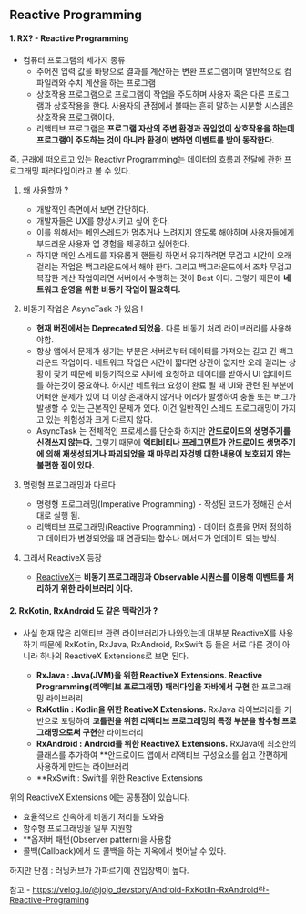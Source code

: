 ## Reactive Programming

#### 1. RX? - Reactive Programming

-   컴퓨터 프로그램의 세가지 종류
    -   주어진 입력 값을 바탕으로 결과를 계산하는 변환 프로그램이며 일반적으로 컴파일러와 수치 계산을 하는 프로그램
    -   상호작용 프로그램으로 프로그램이 작업을 주도하며 사용자 혹은 다른 프로그램과 상호작용을 한다. 사용자의 관점에서 볼때는 흔히 말하는 시분할 시스템은 상호작용 프로그램이다.
    -   리액티브 프로그램은 **프로그램 자산의 주변 환경과 끊임없이 상호작용을 하는데 프로그램이 주도하는 것이 아니라 환경이 변하면 이벤트를 받아 동작한다.**

즉. 근래에 떠오르고 있는 Reactivr Programming는 데이터의 흐름과 전달에 관한 프로그래밍 패러다임이라고 볼 수 있다.

1. 왜 사용할까 ?

    - 개발적인 측면에서 보면 간단하다.
    - 개발자들은 UX를 향상시키고 싶어 한다.
    - 이를 위해서는 메인스레드가 멈추거나 느려지지 않도록 해야하며 사용자들에게 부드러운 사용자 앱 경험을 제공하고 싶어한다.
    - 하지만 메인 스레드를 자유롭게 핸들링 하면서 유지하려면 무겁고 시간이 오래 걸리는 작업은 백그라운드에서 해야 한다. 그리고 백그라운드에서 조차 무겁고 복잡한 계산 작업이라면 서버에서 수행하는 것이 Best 이다. 그렇기 때문에 **네트워크 운영을 위한 비동기 작업이 필요하다.**

2. 비동기 작업은 AsyncTask 가 있음 !

    - **현재 버전에서는 Deprecated 되었음.** 다른 비동기 처리 라이브러리를 사용해야함.
    - 항상 앱에서 문제가 생기는 부분은 서버로부터 데이터를 가져오는 길고 긴 백그라운드 작업이다. 네트워크 작업은 시간이 짧다면 상관이 없지만 오래 걸리는 상황이 잦기 때문에 비동기적으로 서버에 요청하고 데이터를 받아서 UI 업데이트를 하는것이 중요하다. 하지만 네트워크 요청이 완료 될 때 UI와 관련 된 부분에 어떠한 문제가 있어 더 이상 존재하지 않거나 에러가 발생하여 충돌 또는 버그가 발생할 수 있는 근본적인 문제가 있다. 이건 일반적인 스레드 프로그래밍이 가지고 있는 위험성과 크게 다르지 않다.
    - AsyncTask 는 전체적인 프로세스를 단순화 하지만 **안드로이드의 생명주기를 신경쓰지 않는다.** 그렇기 때문에 **액티비티나 프레그먼트가 안드로이드 생명주기에 의해 재생성되거나 파괴되었을 때 마무리 자겅벵 대한 내용이 보호되지 않는 불편한 점이 있다.**

3. 명령형 프로그래밍과 다르다

    - 명령형 프로그래밍(Imperative Programming) - 작성된 코드가 정해진 순서대로 실행 됨.
    - 리액티브 프로그래밍(Reactive Programming) - 데이터 흐름을 먼저 정의하고 데이터가 변경되었을 때 연관되는 함수나 메서드가 업데이트 되는 방식.

4. 그래서 ReactiveX 등장
    - [ReactiveX](http://reactivex.io/intro.html)는 **비동기 프로그래밍과 Observable 시퀀스를 이용해 이벤트를 처리하기 위한 라이브러리 이다.**

#### 2. RxKotin, RxAndroid 도 같은 맥락인가 ?

-   사실 현재 많은 리액티브 관련 라이브러리가 나와있는데 대부분 ReactiveX를 사용하기 때문에 RxKotlin, RxJava, RxAndroid, RxSwift 등 들은 서로 다른 것이 아니라 하나의 ReactiveX Extensions로 보면 된다.

    -   **RxJava : Java(JVM)을 위한 ReactiveX Extensions. Reactive Programming(리액티브 프로그래밍) 패러다임을 자바에서 구현** 한 프로그래밍 라이브러리
    -   **RxKotlin : Kotlin을 위한 ReativeX Extensions.** RxJava 라이브러리를 기반으로 포팅하여 **코틀린을 위한 리액티브 프로그래밍의 특정 부분을 함수형 프로그래밍으로써 구현**한 라이브러리
    -   **RxAndroid : Android를 위한 ReactiveX Extensions.** RxJava에 최소한의 클래스를 추가하여 \*\*안드로이드 앱에서 리액티브 구성요소를 쉽고 간편하게 사용하게 만드는 라이브러리
    -   \*\*RxSwift : Swift를 위한 Reactive Extensions

위의 ReactiveX Extensions 에는 공통점이 있습니다.

-   효율적으로 신속하게 비동기 처리를 도와줌
-   함수형 프로그래밍을 일부 지원함
-   \*\*옵저버 패턴(Observer pattern)을 사용함
-   콜백(Callback)에서 또 콜백을 하는 지옥에서 벗어날 수 있다.

하지만 단점 : 러닝커브가 가파르기에 진입장벽이 높다.

참고 - https://velog.io/@jojo_devstory/Android-RxKotlin-RxAndroid란-Reactive-Programing
